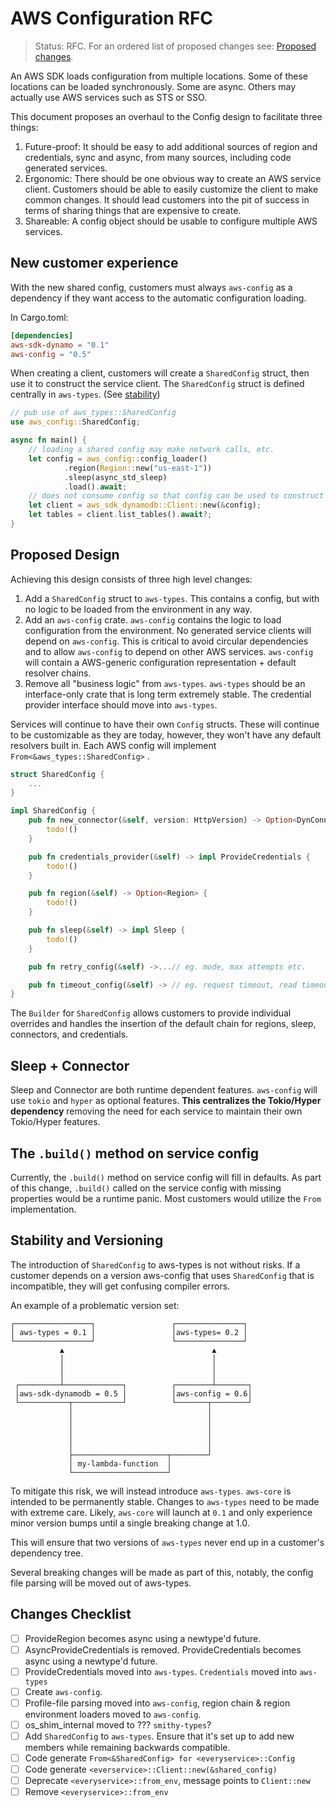 # AWS Configuration RFC

> Status: RFC. For an ordered list of proposed changes see: [Proposed changes](#changes-checklist).

An AWS SDK loads configuration from multiple locations. Some of these locations can be loaded synchronously. Some are
async. Others may actually use AWS services such as STS or SSO.

This document proposes an overhaul to the Config design to facilitate three things:

1. Future-proof: It should be easy to add additional sources of region and credentials, sync and async, from many
   sources, including code generated services.
2. Ergonomic: There should be one obvious way to create an AWS service client. Customers should be able to easily
   customize the client to make common changes. It should lead customers into the pit of success in terms of sharing
   things that are expensive to create.
3. Shareable: A config object should be usable to configure multiple AWS services.

## New customer experience

With the new shared config, customers must always `aws-config` as a dependency if they want access to the automatic
configuration loading.

In Cargo.toml:

```toml
[dependencies]
aws-sdk-dynamo = "0.1"
aws-config = "0.5"
```

When creating a client, customers will create a `SharedConfig` struct, then use it to construct the service client.
The `SharedConfig` struct is defined centrally in `aws-types`. (See [stability](#stability-and-versioning))

```rust
// pub use of aws_types::SharedConfig
use aws_config::SharedConfig;

async fn main() {
    // loading a shared config may make network calls, etc.
    let config = aws_config::config_loader()
            .region(Region::new("us-east-1"))
            .sleep(async_std_sleep)
            .load().await;
    // does not consume config so that config can be used to construct other service clients.
    let client = aws_sdk_dynamodb::Client::new(&config);
    let tables = client.list_tables().await?;
}
```

## Proposed Design

Achieving this design consists of three high level changes:

1. Add a `SharedConfig` struct to `aws-types`. This contains a config, but with no logic to be loaded from the
   environment in any way.
2. Add an `aws-config` crate. `aws-config` contains the logic to load configuration from the environment. No generated
   service clients will depend on `aws-config`. This is critical to avoid circular dependencies and to
   allow `aws-config` to depend on other AWS services. `aws-config` will contain a AWS-generic configuration
   representation + default resolver chains.
3. Remove all "business logic" from `aws-types`. `aws-types` should be an interface-only crate that is long term
   extremely stable. The credential provider interface should move into `aws-types`.

Services will continue to have their own `Config` structs. These will continue to be customizable as they are today,
however, they won't have any default resolvers built in. Each AWS config will implement `From<&aws_types::SharedConfig>`
.

```rust
struct SharedConfig {
    ...
}

impl SharedConfig {
    pub fn new_connector(&self, version: HttpVersion) -> Option<DynConnector> {
        todo!()
    }

    pub fn credentials_provider(&self) -> impl ProvideCredentials {
        todo!()
    }

    pub fn region(&self) -> Option<Region> {
        todo!()
    }

    pub fn sleep(&self) -> impl Sleep {
        todo!()
    }

    pub fn retry_config(&self) ->...// eg. mode, max attempts etc.

    pub fn timeout_config(&self) -> // eg. request timeout, read timeout, etc.
}
```

The `Builder` for `SharedConfig` allows customers to provide individual overrides and handles the insertion of the
default chain for regions, sleep, connectors, and credentials.

## Sleep + Connector

Sleep and Connector are both runtime dependent features. `aws-config` will use `tokio` and `hyper` as optional
features. **This centralizes the Tokio/Hyper dependency** removing the need for each service to maintain their own
Tokio/Hyper features.

## The `.build()` method on service config

Currently, the `.build()` method on service config will fill in defaults. As part of this change, `.build()` called on
the service config with missing properties would be a runtime panic. Most customers would utilize the `From`
implementation.

## Stability and Versioning

The introduction of `SharedConfig` to aws-types is not without risks. If a customer depends on a version aws-config that
uses `SharedConfig` that is incompatible, they will get confusing compiler errors.

An example of a problematic version set:

```
┌─────────────────┐                 ┌───────────────┐
│ aws-types = 0.1 │                 │aws-types= 0.2 │
└─────────────────┘                 └───────────────┘
           ▲                                 ▲
           │                                 │
           │                                 │
           │                                 │
 ┌─────────┴─────────────┐          ┌────────┴───────┐
 │aws-sdk-dynamodb = 0.5 │          │aws-config = 0.6│
 └───────────┬───────────┘          └───────┬────────┘
             │                              │
             │                              │
             │                              │
             │                              │
             │                              │
             ├─────────────────────┬────────┘
             │ my-lambda-function  │
             └─────────────────────┘
```

To mitigate this risk, we will instead introduce `aws-types`. `aws-core` is intended to be permanently stable. Changes
to `aws-types` need to be made with extreme care. Likely, `aws-core` will launch at `0.1` and only experience minor
version bumps until a single breaking change at 1.0.

This will ensure that two versions of `aws-types` never end up in a customer's dependency tree.

Several breaking changes will be made as part of this, notably, the config file parsing will be moved out of aws-types.

## Changes Checklist

- [ ] ProvideRegion becomes async using a newtype'd future.
- [ ] AsyncProvideCredentials is removed. ProvideCredentials becomes async using a newtype'd future.
- [ ] ProvideCredentials moved into `aws-types`. `Credentials` moved into `aws-types`
- [ ] Create `aws-config`.
- [ ] Profile-file parsing moved into `aws-config`, region chain & region environment loaders moved to `aws-config`.
- [ ] os_shim_internal moved to ??? `smithy-types`?
- [ ] Add `SharedConfig` to `aws-types`. Ensure that it's set up to add new members while remaining backwards
  compatible.
- [ ] Code generate `From<&SharedConfig> for <everyservice>::Config`
- [ ] Code generate `<everservice>::Client::new(&shared_config)`
- [ ] Deprecate `<everyservice>::from_env`, message points to `Client::new`
- [ ] Remove `<everyservice>::from_env`
